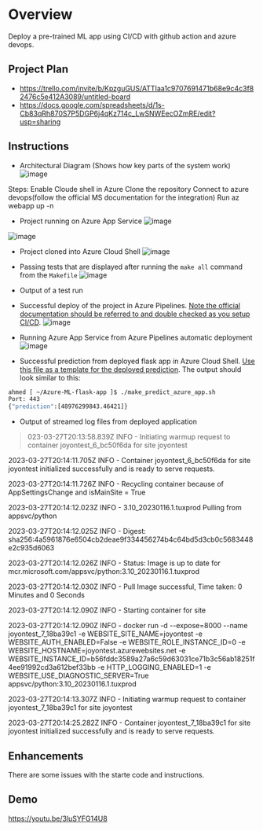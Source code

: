 # Overview
Deploy a pre-trained ML app using CI/CD with github action and azure devops.


## Project Plan


* https://trello.com/invite/b/KpzguGUS/ATTIaa1c9707691471b68e9c4c3f82476c5e412A3089/untitled-board 
* https://docs.google.com/spreadsheets/d/1s-Cb83qRh870S7P5DGP6j4qKz714c_LwSNWEecOZmRE/edit?usp=sharing

## Instructions


* Architectural Diagram (Shows how key parts of the system work)
![image](https://user-images.githubusercontent.com/47712278/228207380-0471dd1d-02a9-4425-8508-23eb85e25ca1.png)

Steps:
Enable Cloude shell in Azure
Clone the repository
Connect to azure devops(follow the official MS documentation for the integration)
Run az webapp up -n <your app name>



* Project running on Azure App Service
![image](https://user-images.githubusercontent.com/47712278/228059139-909f0eea-5b04-4b28-8a19-4c8cee214f3b.png)

![image](https://user-images.githubusercontent.com/47712278/228059180-78d8d0e8-1d5d-4c0b-bad0-5aef77385f05.png)


* Project cloned into Azure Cloud Shell
![image](https://user-images.githubusercontent.com/47712278/228059299-6273a9a3-8ea5-4d73-a815-a77cf13df778.png)


* Passing tests that are displayed after running the `make all` command from the `Makefile`
![image](https://user-images.githubusercontent.com/47712278/228059739-0143af35-95c4-40de-a4a7-f458099a6e40.png)

* Output of a test run

* Successful deploy of the project in Azure Pipelines.  [Note the official documentation should be referred to and double checked as you setup CI/CD](https://docs.microsoft.com/en-us/azure/devops/pipelines/ecosystems/python-webapp?view=azure-devops).
![image](https://user-images.githubusercontent.com/47712278/228060088-7ffe8ef4-c9ad-4bda-a54b-2e882d6e1972.png)

* Running Azure App Service from Azure Pipelines automatic deployment
![image](https://user-images.githubusercontent.com/47712278/228060398-a186655c-0f34-411e-b3ba-cb127411c2b6.png)


* Successful prediction from deployed flask app in Azure Cloud Shell.  [Use this file as a template for the deployed prediction](https://github.com/udacity/nd082-Azure-Cloud-DevOps-Starter-Code/blob/master/C2-AgileDevelopmentwithAzure/project/starter_files/flask-sklearn/make_predict_azure_app.sh).
The output should look similar to this:

```bash
ahmed [ ~/Azure-ML-flask-app ]$ ./make_predict_azure_app.sh 
Port: 443
{"prediction":[48976299843.46421]}
```

* Output of streamed log files from deployed application

> 023-03-27T20:13:58.839Z INFO  - Initiating warmup request to container joyontest_6_bc50f6da for site joyontest

2023-03-27T20:14:11.705Z INFO  - Container joyontest_6_bc50f6da for site joyontest initialized successfully and is ready to serve requests.

2023-03-27T20:14:11.726Z INFO  - Recycling container because of AppSettingsChange and isMainSite = True

2023-03-27T20:14:12.023Z INFO  - 3.10_20230116.1.tuxprod Pulling from appsvc/python

2023-03-27T20:14:12.025Z INFO  -  Digest: sha256:4a5961876e6504cb2deae9f334456274b4c64bd5d3cb0c5683448e2c935d6063

2023-03-27T20:14:12.026Z INFO  -  Status: Image is up to date for mcr.microsoft.com/appsvc/python:3.10_20230116.1.tuxprod

2023-03-27T20:14:12.030Z INFO  - Pull Image successful, Time taken: 0 Minutes and 0 Seconds

2023-03-27T20:14:12.090Z INFO  - Starting container for site

2023-03-27T20:14:12.090Z INFO  - docker run -d --expose=8000 --name joyontest_7_18ba39c1 -e WEBSITE_SITE_NAME=joyontest -e WEBSITE_AUTH_ENABLED=False -e WEBSITE_ROLE_INSTANCE_ID=0 -e WEBSITE_HOSTNAME=joyontest.azurewebsites.net -e WEBSITE_INSTANCE_ID=b56fddc3589a27a6c59d63031ce71b3c56ab18251f4ee91992cd3a612bef33bb -e HTTP_LOGGING_ENABLED=1 -e WEBSITE_USE_DIAGNOSTIC_SERVER=True appsvc/python:3.10_20230116.1.tuxprod  



2023-03-27T20:14:13.307Z INFO  - Initiating warmup request to container joyontest_7_18ba39c1 for site joyontest

2023-03-27T20:14:25.282Z INFO  - Container joyontest_7_18ba39c1 for site joyontest initialized successfully and is ready to serve requests.

## Enhancements

There are some issues with the starte code and instructions. 

## Demo 

https://youtu.be/3luSYFG14U8


